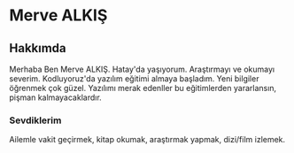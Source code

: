<h1>Merve ALKIŞ</h1>

<h2>Hakkımda</h2>

Merhaba Ben Merve ALKIŞ. Hatay'da yaşıyorum. Araştırmayı ve okumayı severim. Kodluyoruz'da yazılım eğitimi almaya başladım. 
Yeni bilgiler öğrenmek çok güzel. Yazılımı merak edenller bu eğitimlerden yararlansın, pişman kalmayacaklardır.

<h3>Sevdiklerim</h3>

Ailemle vakit geçirmek, kitap okumak, araştırmak yapmak, dizi/film izlemek.
